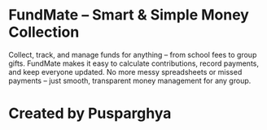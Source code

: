 # FundMate – Smart & Simple Money Collection
Collect, track, and manage funds for anything – from school fees to group gifts. FundMate makes it easy to calculate contributions, record payments, and keep everyone updated. No more messy spreadsheets or missed payments – just smooth, transparent money management for any group.

# Created by Pusparghya
